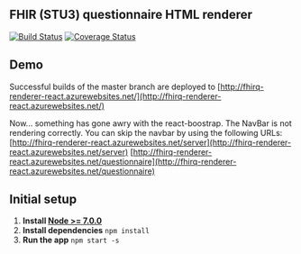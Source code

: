 ## FHIR (STU3) questionnaire HTML renderer

[![Build Status](https://travis-ci.org/gavinl/fhirq-renderer-react.svg?branch=master)](https://travis-ci.org/gavinl/fhirq-renderer-react)
[![Coverage Status](https://coveralls.io/repos/github/gavinl/fhirq-renderer-react/badge.svg?branch=master)](https://coveralls.io/github/gavinl/fhirq-renderer-react?branch=master)

## Demo
Successful builds of the master branch are deployed to [http://fhirq-renderer-react.azurewebsites.net/](http://fhirq-renderer-react.azurewebsites.net/)

Now... something has gone awry with the react-boostrap. The NavBar is not rendering correctly.
You can skip the navbar by using the following URLs:
[http://fhirq-renderer-react.azurewebsites.net/server](http://fhirq-renderer-react.azurewebsites.net/server)
[http://fhirq-renderer-react.azurewebsites.net/questionnaire](http://fhirq-renderer-react.azurewebsites.net/questionnaire)


## Initial setup
1. **Install [Node >= 7.0.0](https://nodejs.org)**
2. **Install dependencies** `npm install`
3. **Run the app** `npm start -s`
